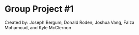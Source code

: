 # Group Project #1
Created by: Joseph Bergum, Donald Roden, Joshua Vang, Faiza Mohamoud, and Kyle McClernon
